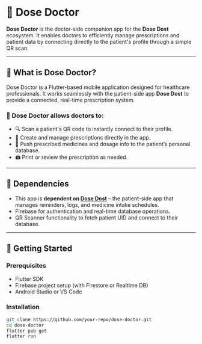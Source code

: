 # 💊 Dose Doctor

**Dose Doctor** is the doctor-side companion app for the **Dose Dost** ecosystem. It enables doctors to efficiently manage prescriptions and patient data by connecting directly to the patient's profile through a simple QR scan.

---

## 📱 What is Dose Doctor?

Dose Doctor is a Flutter-based mobile application designed for healthcare professionals. It works seamlessly with the patient-side app **Dose Dost** to provide a connected, real-time prescription system.

### 🔗 Dose Doctor allows doctors to:
- 🔍 Scan a patient's QR code to instantly connect to their profile.
- 🧾 Create and manage prescriptions directly in the app.
- 💾 Push prescribed medicines and dosage info to the patient’s personal database.
- 🖨️ Print or review the prescription as needed.

---

## 🧩 Dependencies

- This app is **dependent on [Dose Dost](https://github.com/SakD2006/dosedost.git)** – the patient-side app that manages reminders, logs, and medicine intake schedules.
- Firebase for authentication and real-time database operations.
- QR Scanner functionality to fetch patient UID and connect to their database.

---

## 🚀 Getting Started

### Prerequisites

- Flutter SDK
- Firebase project setup (with Firestore or Realtime DB)
- Android Studio or VS Code

### Installation

```bash
git clone https://github.com/your-repo/dose-doctor.git
cd dose-doctor
flutter pub get
flutter run
